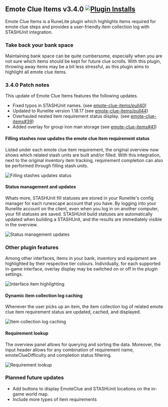 ## Emote Clue Items v3.4.0 [![Plugin Installs](http://img.shields.io/endpoint?url=https://i.pluginhub.info/shields/installs/plugin/emote-clue-items&label=Active%20installs)](https://runelite.net/plugin-hub/Lars%20van%20Soest)

Emote Clue Items is a RuneLite plugin which highlights items required for emote clue steps and provides a user-friendly
item collection log with STASHUnit integration.

### Take back your bank space

Maintaining bank space can be quite cumbersome, especially when you are not sure which items should be kept for future
clue scrolls. With this plugin, throwing away items may be a bit less stressful, as this plugin aims to highlight all
emote clue items.

### 3.4.0 Patch notes

This update of Emote Clue Items features the following updates.
- Fixed typos in STASHUnit names. (see [emote-clue-items/pull40](https://github.com/larsvansoest/emote-clue-items/pull/40))
- Updated to Runelite version 1.18.17 (see [emote-clue-items/pull44](https://github.com/larsvansoest/emote-clue-items/pull/44))
- Overhauled nested item requirement status display. (see [emote-clue-items#39](https://github.com/larsvansoest/emote-clue-items/issues/39))
- Added overlay for group iron man storage (see [emote-clue-items#41](https://github.com/larsvansoest/emote-clue-items/issues/41))

#### Filling stashes now updates the emote clue item requirement status

Listed under each emote clue item requirement, the original overview now shows which related stash units are built
and/or filled. With this integration, next to the original inventory item tracking, requirement completion can also be
performed through filling stash units.

![Filling stashes updates status](/readme/filling-stashes-updates-status.gif)

#### Status management and updates

Whats more, STASHUnit fill statuses are stored in your Runelite's config manager for each runescape account that you
have. By logging into your Runelite account on the client, even when you log in on another computer, your fill statuses
are saved. STASHUnit build statuses are automatically updated when building a STASHUnit, and the results are immediately
visible in the overview.

![Status management updates](/readme/status-management-updates.gif)

### Other plugin features

Among other interfaces, items in your bank, inventory and equipment are highlighted by their respective tier colours.
Individually, for each supported in-game interface, overlay display may be switched on or off in the plugin settings.

![Interface item highlighting](/readme/interface-item-highlighting.gif)

#### Dynamic item collection log caching

Whenever the user picks up an item, the item collection log of related emote clue item requirement status are updated,
cached, and displayed.

![Item collection log caching](/readme/item-collection-log-caching.gif)

#### Requirement lookup

The overview panel allows for querying and sorting the data. Moreover, the input header allows for any combination of
requirement name, emoteClueDifficulty and completion status filtering.

![Requirement lookup](/readme/requirement-lookup.gif)

### Planned future updates

- Add buttons to display EmoteClue and STASHUnit locations on the in-game world map.
- Include more types of item requirements
